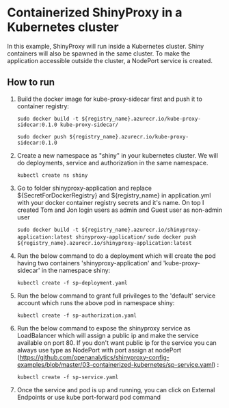 # Containerized ShinyProxy in a Kubernetes cluster

In this example, ShinyProxy will run inside a Kubernetes cluster. Shiny containers will also be spawned
in the same cluster. To make the application accessible outside the cluster, a NodePort service is created.

## How to run

1. Build the docker image for kube-proxy-sidecar first and push it to container registry:

	`sudo docker build -t ${registry_name}.azurecr.io/kube-proxy-sidecar:0.1.0 kube-proxy-sidecar/`
	
	`sudo docker push ${registry_name}.azurecr.io/kube-proxy-sidecar:0.1.0`

2. Create a new namespace as "shiny" in your kubernetes cluster. We will do deployments, service and authorization in the same namespace.

	`kubectl create ns shiny`

3. Go to folder shinyproxy-application and replace ${SecretForDockerRegistry} and ${registry_name} in application.yml with your docker container registry secrets and it's name. On top I created Tom and Jon login users as admin and Guest user as non-admin user
	
	`sudo docker build -t ${registry_name}.azurecr.io/shinyproxy-application:latest shinyproxy-application/`
	`sudo docker push ${registry_name}.azurecr.io/shinyproxy-application:latest`

4. Run the below command to do a deployment which will create the pod having two containers 'shinyproxy-application' and 'kube-proxy-sidecar' in the namespace shiny:

	`kubectl create -f sp-deployment.yaml`

5. Run the below command to grant full privileges to the 'default' service account which runs the above pod in namespace shiny:

	`kubectl create -f sp-authorization.yaml`

6. Run the below command to expose the shinyproxy service as LoadBalancer which will assign a public ip and make the service available on port 80. If you don't want public ip for the service you can always use type as NodePort with port assign at nodePort (https://github.com/openanalytics/shinyproxy-config-examples/blob/master/03-containerized-kubernetes/sp-service.yaml) :
	
	`kubectl create -f sp-service.yaml`

7. Once the service and pod is up and running, you can click on External Endpoints or use kube port-forward pod command
